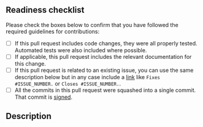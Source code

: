 <!-- prettier-ignore-start -->
<!-- markdownlint-disable-next-line MD041 -->
## Readiness checklist
<!-- prettier-ignore-end -->

Please check the boxes below to confirm that you have followed the
required guidelines for contributions:

- [ ] If this pull request includes code changes, they were all properly tested. Automated tests were also included where possible.
- [ ] If applicable, this pull request includes the relevant documentation for this change.
- [ ] If this pull request is related to an existing issue, you can use the same description below but in any case include a [link](https://docs.github.com/en/issues/tracking-your-work-with-issues/using-issues/linking-a-pull-request-to-an-issue) like `Fixes #ISSUE_NUMBER.` or `Closes #ISSUE_NUMBER.`.
- [ ] All the commits in this pull request were squashed into a single commit. That commit is [signed](https://docs.github.com/en/authentication/managing-commit-signature-verification).

<!-- prettier-ignore-start -->
<!-- markdownlint-disable-next-line MD041 -->
## Description
<!-- prettier-ignore-end -->
